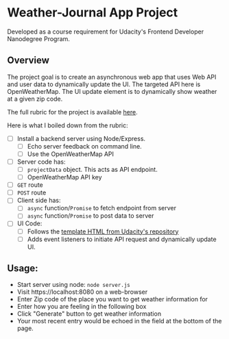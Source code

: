 # Weather-Journal App Project
Developed as a course requirement for Udacity's Frontend Developer Nanodegree Program.

## Overview
The project goal is to create an asynchronous web app that uses Web
API and user data to dynamically update the UI. The targeted API here
is OpenWeatherMap. The UI update element is to dynamically show
weather at a given zip code.

The full rubric for the project is available [here](https://review.udacity.com/#!/rubrics/2655/view "Link to Udacity's Rubric for the project").

Here is what I boiled down from the rubric:
+ [ ] Install a backend server using Node/Express.
  + [ ] Echo server feedback on command line.
  + [ ] Use the OpenWeatherMap API
+ [ ] Server code has:
  + [ ] `projectData` object. This acts as API endpoint.
  + [ ] OpenWeatherMap API key
 + [ ] `GET` route
 + [ ] `POST` route
+ [ ] Client side has:
  + [ ] `async` function/`Promise` to fetch endpoint from server
  + [ ] `async` function/`Promise` to post data to server
+ [ ] UI Code:
  + [ ] Follows the [template HTML from Udacity's repository](https://raw.githubusercontent.com/udacity/fend/refresh-2019/projects/weather-journal-app/website/index.html)
  + [ ] Adds event listeners to initiate API request and dynamically
        update UI.

## Usage:
+ Start server using node: `node server.js`
+ Visit https://localhost:8080 on a web-browser
+ Enter Zip code of the place you want to get weather information for
+ Enter how you are feeling in the following box
+ Click "Generate" button to get weather information
+ Your most recent entry would be echoed in the field at the bottom of
  the page.
